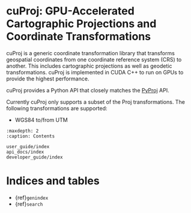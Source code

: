# cuProj: GPU-Accelerated Cartographic Projections and Coordinate Transformations

cuProj is a generic coordinate transformation library that transforms geospatial coordinates from
one coordinate reference system (CRS) to another. This includes cartographic projections as well as
geodetic transformations. cuProj is implemented in CUDA C++ to run on GPUs to provide the highest
performance.

cuProj provides a Python API that closely matches the
[PyProj](https://pyproj4.github.io/pyproj/stable/) API.

Currently cuProj only supports a subset of the Proj transformations. The following transformations are supported:

- WGS84 to/from UTM


```{toctree}
:maxdepth: 2
:caption: Contents

user_guide/index
api_docs/index
developer_guide/index
```

# Indices and tables

- {ref}`genindex`
- {ref}`search`
